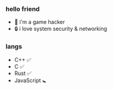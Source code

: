 ### hello friend

- 👋 i'm a game hacker
- 🔒 i love system security & networking

### langs

- C++ ✅
- C ✅
- Rust ✅
- JavaScript 🚼
